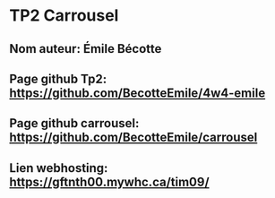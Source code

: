 
# TP2 Carrousel
## Nom auteur: Émile Bécotte
## Page github Tp2: https://github.com/BecotteEmile/4w4-emile
## Page github carrousel: https://github.com/BecotteEmile/carrousel
## Lien webhosting: https://gftnth00.mywhc.ca/tim09/






